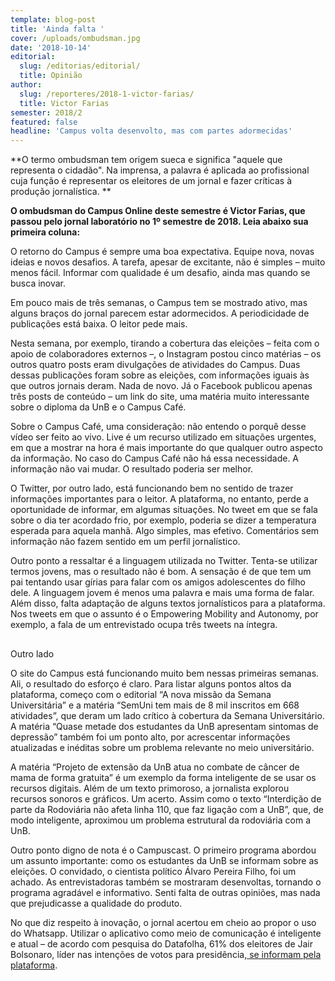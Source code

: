 ```yaml
---
template: blog-post
title: 'Ainda falta '
cover: /uploads/ombudsman.jpg
date: '2018-10-14'
editorial:
  slug: /editorias/editorial/
  title: Opinião
author:
  slug: /reporteres/2018-1-victor-farias/
  title: Victor Farias
semester: 2018/2
featured: false
headline: 'Campus volta desenvolto, mas com partes adormecidas'
---
```

**O termo ombudsman tem origem sueca e significa "aquele que representa o cidadão". Na imprensa, a palavra é aplicada ao profissional cuja função é representar os eleitores de um jornal e fazer críticas à produção jornalística. **

**O ombudsman do Campus Online deste semestre é Victor Farias, que passou pelo jornal laboratório no 1º semestre de 2018. Leia abaixo sua primeira coluna:**

O retorno do Campus é sempre uma boa expectativa. Equipe nova, novas ideias e novos desafios. A tarefa, apesar de excitante, não é simples – muito menos fácil. Informar com qualidade é um desafio, ainda mas quando se busca inovar.

Em pouco mais de três semanas, o Campus tem se mostrado ativo, mas alguns braços do jornal parecem estar adormecidos. A periodicidade de publicações está baixa. O leitor pede mais.

Nesta semana, por exemplo, tirando a cobertura das eleições – feita com o apoio de colaboradores externos –, o Instagram postou cinco matérias – os outros quatro posts eram divulgações de atividades do Campus. Duas dessas publicações foram sobre as eleições, com informações iguais às que outros jornais deram. Nada de novo. Já o Facebook publicou apenas três posts de conteúdo – um link do site, uma matéria muito interessante sobre o diploma da UnB e o Campus Café.  

Sobre o Campus Café, uma consideração: não entendo o porquê desse vídeo ser feito ao vivo. Live é um recurso utilizado em situações urgentes, em que a mostrar na hora é mais importante do que qualquer outro aspecto da informação. No caso do Campus Café não há essa necessidade. A informação não vai mudar. O resultado poderia ser melhor.

O Twitter, por outro lado, está funcionando bem no sentido de trazer informações importantes para o leitor. A plataforma, no entanto, perde a oportunidade de informar, em algumas situações. No tweet em que se fala sobre o dia ter acordado frio, por exemplo, poderia se dizer a temperatura esperada para aquela manhã. Algo simples, mas efetivo. Comentários sem informação não fazem sentido em um perfil jornalístico.

Outro ponto a ressaltar é a linguagem utilizada no Twitter. Tenta-se utilizar termos jovens, mas o resultado não é bom. A sensação é de que tem um pai tentando usar gírias para falar com os amigos adolescentes do filho dele. A linguagem jovem é menos uma palavra e mais uma forma de falar. Além disso, falta adaptação de alguns textos jornalísticos para a plataforma. Nos tweets em que o assunto é o Empowering Mobility and Autonomy, por exemplo, a fala de um entrevistado ocupa três tweets na íntegra.  

## Outro lado

O site do Campus está funcionando muito bem nessas primeiras semanas. Ali, o resultado do esforço é claro. Para listar alguns pontos altos da plataforma, começo com o editorial “A nova missão da Semana Universitária” e a matéria “SemUni tem mais de 8 mil inscritos em 668 atividades”, que deram um lado crítico à cobertura da Semana Universitário. A matéria “Quase metade dos estudantes da UnB apresentam sintomas de depressão” também foi um ponto alto, por acrescentar informações atualizadas e inéditas sobre um problema relevante no meio universitário.

A matéria “Projeto de extensão da UnB atua no combate de câncer de mama de forma gratuita” é um exemplo da forma inteligente de se usar os recursos digitais. Além de um texto primoroso, a jornalista explorou recursos sonoros e gráficos. Um acerto. Assim como o texto “Interdição de parte da Rodoviária não afeta linha 110, que faz ligação com a UnB”, que, de modo inteligente, aproximou um problema estrutural da rodoviária com a UnB.

Outro ponto digno de nota é o Campuscast. O primeiro programa abordou um assunto importante: como os estudantes da UnB se informam sobre as eleições. O convidado, o cientista político Álvaro Pereira Filho, foi um achado. As entrevistadoras também se mostraram desenvoltas, tornando o programa agradável e informativo. Senti falta de outras opiniões, mas nada que prejudicasse a qualidade do produto.

No que diz respeito à inovação, o jornal acertou em cheio ao propor o uso do Whatsapp. Utilizar o aplicativo como meio de comunicação é inteligente e atual – de acordo com pesquisa do Datafolha, 61% dos eleitores de Jair Bolsonaro, líder nas intenções de votos para presidência,[ se informam pela plataforma](https://veja.abril.com.br/politica/datafolha-eleitor-de-bolsonaro-e-o-que-mais-se-informa-por-redes-sociais/).
